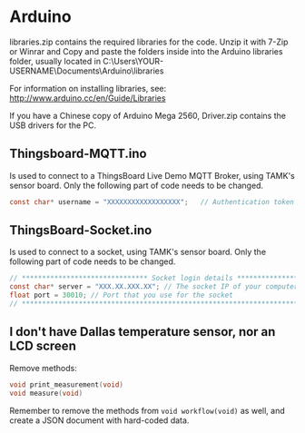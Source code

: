# Arduino

libraries.zip contains the required libraries for the code. Unzip it with 7-Zip or Winrar and Copy and paste the folders inside into the Arduino libraries folder, usually located in C:\Users\YOUR-USERNAME\Documents\Arduino\libraries

For information on installing libraries, see: http://www.arduino.cc/en/Guide/Libraries

If you have a Chinese copy of Arduino Mega 2560, Driver.zip contains the USB drivers for the PC.

## Thingsboard-MQTT.ino

Is used to connect to a ThingsBoard Live Demo MQTT Broker, using TAMK's sensor board. Only the following part of code needs to be changed.

```C
const char* username = "XXXXXXXXXXXXXXXXXX";   // Authentication token here
```

## ThingsBoard-Socket.ino

Is used to connect to a socket, using TAMK's sensor board. Only the following part of code needs to be changed.

```C
// ******************************* Socket login details ********************************
const char* server = "XXX.XX.XXX.XX"; // The socket IP of your computer
float port = 30010; // Port that you use for the socket
// *************************************************************************************
```

## I don't have Dallas temperature sensor, nor an LCD screen

Remove methods:

```C
void print_measurement(void)
void measure(void)
```

Remember to remove the methods from `void workflow(void)` as well, and create a JSON document with hard-coded data.